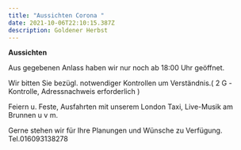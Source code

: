 ```yaml
---
title: "Aussichten Corona "
date: 2021-10-06T22:10:15.387Z
description: Goldener Herbst
---
```

**Aussichten**

Aus gegebenen Anlass haben wir nur noch ab 18:00 Uhr geöffnet.

Wir bitten Sie bezügl. notwendiger Kontrollen um Verständnis.( 2 G -Kontrolle, Adressnachweis erforderlich ) 

Feiern u. Feste, Ausfahrten mit unserem London Taxi, Live-Musik am Brunnen u v m.

Gerne stehen wir für Ihre Planungen und Wünsche zu Verfügung. Tel.016093138278